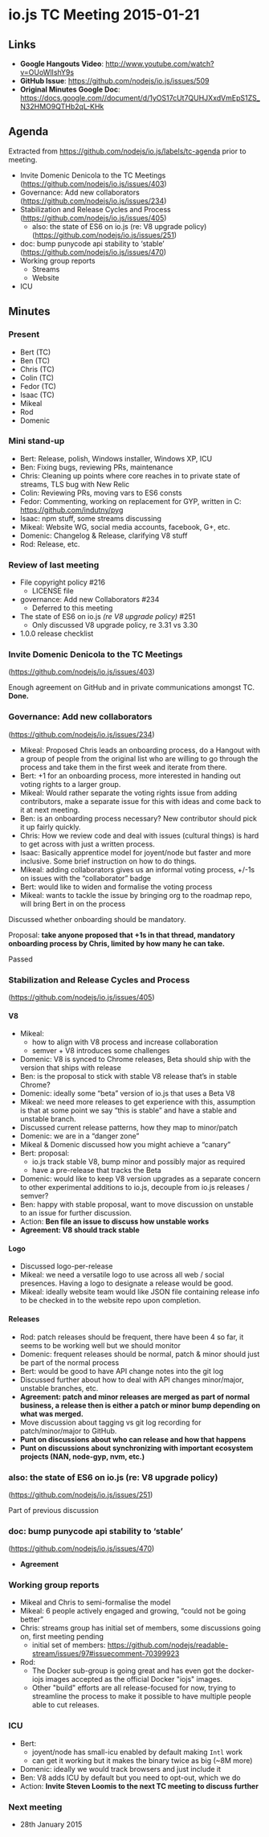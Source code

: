 # io.js TC Meeting 2015-01-21

## Links

* **Google Hangouts Video**: <http://www.youtube.com/watch?v=OUoWlIshY9s>
* **GitHub Issue**: <https://github.com/nodejs/io.js/issues/509>
* **Original Minutes Google Doc**: <https://docs.google.com//document/d/1yOS17cUt7QUHJXxdVmEpS1ZS_N32HMO9QTHb2qL-KHk>

## Agenda

Extracted from <https://github.com/nodejs/io.js/labels/tc-agenda> prior to meeting.

* Invite Domenic Denicola to the TC Meetings (<https://github.com/nodejs/io.js/issues/403>)
* Governance: Add new collaborators (<https://github.com/nodejs/io.js/issues/234>)
* Stabilization and Release Cycles and Process (<https://github.com/nodejs/io.js/issues/405>)
  * also: the state of ES6 on io.js (re: V8 upgrade policy) (<https://github.com/nodejs/io.js/issues/251>)
* doc: bump punycode api stability to ‘stable’ (<https://github.com/nodejs/io.js/issues/470>)
* Working group reports
  * Streams
  * Website
* ICU

## Minutes

### Present

* Bert (TC)
* Ben (TC)
* Chris (TC)
* Colin (TC)
* Fedor (TC)
* Isaac (TC)
* Mikeal
* Rod
* Domenic

### Mini stand-up

* Bert: Release, polish, Windows installer, Windows XP, ICU
* Ben: Fixing bugs, reviewing PRs, maintenance
* Chris: Cleaning up points where core reaches in to private state of streams, TLS bug with New Relic
* Colin: Reviewing PRs, moving vars to ES6 consts
* Fedor: Commenting, working on replacement for GYP, written in C: <https://github.com/indutny/pyg>
* Isaac: npm stuff, some streams discussing
* Mikeal: Website WG, social media accounts, facebook, G+, etc.
* Domenic: Changelog & Release, clarifying V8 stuff
* Rod: Release, etc.

### Review of last meeting

* File copyright policy #216
  * LICENSE file
* governance: Add new Collaborators #234
  * Deferred to this meeting
* The state of ES6 on io.js _(re V8 upgrade policy)_ #251
  * Only discussed V8 upgrade policy, re 3.31 vs 3.30
* 1.0.0 release checklist

### Invite Domenic Denicola to the TC Meetings

(<https://github.com/nodejs/io.js/issues/403>)

Enough agreement on GitHub and in private communications amongst TC. **Done.**

### Governance: Add new collaborators

(<https://github.com/nodejs/io.js/issues/234>)

* Mikeal: Proposed Chris leads an onboarding process, do a Hangout with a group of people from the original list who are willing to go through the process and take them in the first week and iterate from there.
* Bert: +1 for an onboarding process, more interested in handing out voting rights to a larger group.
* Mikeal: Would rather separate the voting rights issue from adding contributors, make a separate issue for this with ideas and come back to it at next meeting.
* Ben: is an onboarding process necessary? New contributor should pick it up fairly quickly.
* Chris: How we review code and deal with issues (cultural things) is hard to get across with just a written process.
* Isaac: Basically apprentice model for joyent/node but faster and more inclusive. Some brief instruction on how to do things.
* Mikeal: adding collaborators gives us an informal voting process, +/-1s on issues with the “collaborator” badge
* Bert: would like to widen and formalise the voting process
* Mikeal: wants to tackle the issue by bringing org to the roadmap repo, will bring Bert in on the process

Discussed whether onboarding should be mandatory.

Proposal: **take anyone proposed that +1s in that thread, mandatory onboarding process by Chris, limited by how many he can take.**

Passed

### Stabilization and Release Cycles and Process

(<https://github.com/nodejs/io.js/issues/405>)

#### V8

* Mikeal:
  * how to align with V8 process and increase collaboration
  * semver + V8 introduces some challenges
* Domenic: V8 is synced to Chrome releases, Beta should ship with the version that ships with release
* Ben: is the proposal to stick with stable V8 release that’s in stable Chrome?
* Domenic: ideally some “beta” version of io.js that uses a Beta V8
* Mikeal: we need more releases to get experience with this, assumption is that at some point we say “this is stable” and have a stable and unstable branch.
* Discussed current release patterns, how they map to minor/patch
* Domenic: we are in a “danger zone”
* Mikeal & Domenic discussed how you might achieve a “canary”
* Bert: proposal:
  * io.js track stable V8, bump minor and possibly major as required
  * have a pre-release that tracks the Beta
* Domenic: would like to keep V8 version upgrades as a separate concern to other experimental additions to io.js, decouple from io.js releases / semver?
* Ben: happy with stable proposal, want to move discussion on unstable to an issue for further discussion.
* Action: **Ben file an issue to discuss how unstable works**
* **Agreement: V8 should track stable**

#### Logo

* Discussed logo-per-release
* Mikeal: we need a versatile logo to use across all web / social presences. Having a logo to designate a release would be good.
* Mikeal: ideally website team would like JSON file containing release info to be checked in to the website repo upon completion.

#### Releases

* Rod: patch releases should be frequent, there have been 4 so far, it seems to be working well but we should monitor
* Domenic: frequent releases should be normal, patch & minor should just be part of the normal process
* Bert: would be good to have API change notes into the git log
* Discussed further about how to deal with API changes minor/major, unstable branches, etc.
* **Agreement: patch and minor releases are merged as part of normal business, a release then is either a patch or minor bump depending on what was merged.**
* Move discussion about tagging vs git log recording for patch/minor/major to GitHub.
* **Punt on discussions about who can release and how that happens**
* **Punt on discussions about synchronizing with important ecosystem projects (NAN, node-gyp, nvm, etc.)**

### also: the state of ES6 on io.js (re: V8 upgrade policy)

(<https://github.com/nodejs/io.js/issues/251>)

Part of previous discussion

### doc: bump punycode api stability to ‘stable’

(<https://github.com/nodejs/io.js/issues/470>)

* **Agreement**

### Working group reports

* Mikeal and Chris to semi-formalise the model
* Mikeal: 6 people actively engaged and growing, “could not be going better”
* Chris: streams group has initial set of members, some discussions going on, first meeting pending
  * initial set of members: <https://github.com/nodejs/readable-stream/issues/97#issuecomment-70399923>
* Rod:
  * The Docker sub-group is going great and has even got the docker-iojs images accepted as the official Docker "iojs" images.
  * Other "build" efforts are all release-focused for now, trying to streamline the process to make it possible to have multiple people able to cut releases.

### ICU

* Bert:
  * joyent/node has small-icu enabled by default making `Intl` work
  * can get it working but it makes the binary twice as big (\~8M more)
* Domenic: ideally we would track browsers and just include it
* Ben: V8 adds ICU by default but you need to opt-out, which we do
* Action: **Invite Steven Loomis to the next TC meeting to discuss further**

### Next meeting

* 28th January 2015
